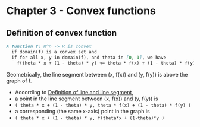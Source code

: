 # Chapter 3 - Convex functions

## Definition of convex function
```markdown
A function f: R^n -> R is convex
  if domain(f) is a convex set and
  if for all x, y in domain(f), and theta in [0, 1], we have
    f(theta * x + (1 - theta) * y) <= theta * f(x) + (1 - theta) * f(y)
```
Geometrically, the line segment between (x, f(x)) and (y, f(y)) is above the graph of f. 
- According to [Definition of line and line segment](chapter2.md#definition-of-line-and-line-segment),  
- a point in the line segment between (x, f(x)) and (y, f(y)) is  
- `( theta * x + (1 - theta) * y, theta * f(x) + (1 - theta) * f(y) )`  
- a corresponding (the same x-axis) point in the graph is  
-  `( theta * x + (1 - theta) * y, f(theta*x + (1-theta)*y )`

